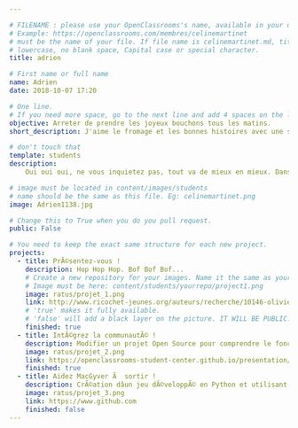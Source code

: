 ```yaml
---

# FILENAME : please use your OpenClassrooms's name, available in your url.
# Example: https://openclassrooms.com/membres/celinemartinet
# must be the name of your file. If file name is celinemartinet.md, title is celinemartinet.
# lowercase, no blank space, Capital case or special character.
title: adrien

# First name or full name
name: Adrien
date: 2018-10-07 17:20

# One line.
# If you need more space, go to the next line and add 4 spaces on the left, as in 'description'.
objective: Arreter de prendre les joyeux bouchons tous les matins.
short_description: J'aime le fromage et les bonnes histoires avec une soupe.

# don't touch that
template: students
description:
    Oui oui oui, ne vous inquietez pas, tout va de mieux en mieux. Dans le meilleur des mondes. Ah ca, je ne sais pas.

# image must be located in content/images/students
# name should be the same as this file. Eg: celinemartinet.png
image: Adrien1138.jpg

# Change this to True when you do you pull request.
public: False

# You need to keep the exact same structure for each new project.
projects:
  - title: PrÃ©sentez-vous !
    description: Hop Hop Hop. Bof Bof Bof...
    # Create a new repository for your images. Name it the same as your nickname and profile picture.
    # Image must be here: content/students/yourrepo/project1.png
    image: ratus/projet_1.png
    link: http://www.ricochet-jeunes.org/auteurs/recherche/10146-olivier-vogel
    # 'true' makes it fully available.
    # 'false' will add a black layer on the picture. IT WILL BE PUBLIC!
    finished: true
  - title: IntÃ©grez la communautÃ© !
    description: Modifier un projet Open Source pour comprendre le fonctionnement de Git, de Github et des pull requests. 
    image: ratus/projet_2.png
    link: https://openclassrooms-student-center.github.io/presentation/students/ratus.html
    finished: true
  - title: Aidez MacGyver Ã  sortir !
    description: CrÃ©ation dâun jeu dÃ©veloppÃ© en Python et utilisant PyGame.
    image: ratus/projet_3.png
    link: https://www.github.com
    finished: false
---
```

